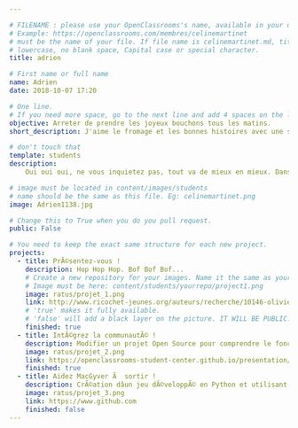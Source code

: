 ```yaml
---

# FILENAME : please use your OpenClassrooms's name, available in your url.
# Example: https://openclassrooms.com/membres/celinemartinet
# must be the name of your file. If file name is celinemartinet.md, title is celinemartinet.
# lowercase, no blank space, Capital case or special character.
title: adrien

# First name or full name
name: Adrien
date: 2018-10-07 17:20

# One line.
# If you need more space, go to the next line and add 4 spaces on the left, as in 'description'.
objective: Arreter de prendre les joyeux bouchons tous les matins.
short_description: J'aime le fromage et les bonnes histoires avec une soupe.

# don't touch that
template: students
description:
    Oui oui oui, ne vous inquietez pas, tout va de mieux en mieux. Dans le meilleur des mondes. Ah ca, je ne sais pas.

# image must be located in content/images/students
# name should be the same as this file. Eg: celinemartinet.png
image: Adrien1138.jpg

# Change this to True when you do you pull request.
public: False

# You need to keep the exact same structure for each new project.
projects:
  - title: PrÃ©sentez-vous !
    description: Hop Hop Hop. Bof Bof Bof...
    # Create a new repository for your images. Name it the same as your nickname and profile picture.
    # Image must be here: content/students/yourrepo/project1.png
    image: ratus/projet_1.png
    link: http://www.ricochet-jeunes.org/auteurs/recherche/10146-olivier-vogel
    # 'true' makes it fully available.
    # 'false' will add a black layer on the picture. IT WILL BE PUBLIC!
    finished: true
  - title: IntÃ©grez la communautÃ© !
    description: Modifier un projet Open Source pour comprendre le fonctionnement de Git, de Github et des pull requests. 
    image: ratus/projet_2.png
    link: https://openclassrooms-student-center.github.io/presentation/students/ratus.html
    finished: true
  - title: Aidez MacGyver Ã  sortir !
    description: CrÃ©ation dâun jeu dÃ©veloppÃ© en Python et utilisant PyGame.
    image: ratus/projet_3.png
    link: https://www.github.com
    finished: false
---
```

